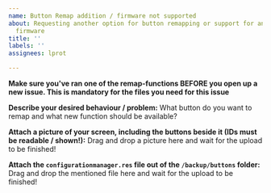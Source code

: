 ```yaml
---
name: Button Remap addition / firmware not supported
about: Requesting another option for button remapping or support for an non functional
  firmware
title: ''
labels: ''
assignees: lprot

---
```


**Make sure you've ran one of the remap-functions BEFORE you open up a new issue. This is mandatory for the files you need for this issue**


**Describe your desired behaviour / problem:**
What button do you want to remap and what new function should be available?


**Attach a picture of your screen, including the buttons beside it (IDs must be readable / shown!):**
Drag and drop a picture here and wait for the upload to be finished!

**Attach the `configurationmanager.res` file out of the `/backup/buttons` folder:**
Drag and drop the mentioned file here and wait for the upload to be finished!

